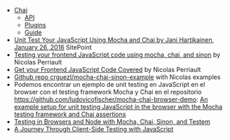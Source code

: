 * [Chai](http://chaijs.com/)
  - [API](http://chaijs.com/api/)
  - [Plugins](http://chaijs.com/plugins) 
  - [Guide](http://chaijs.com/guide/)
* [Unit Test Your JavaScript Using Mocha and Chai by Jani Hartikainen, January 26, 2016](https://www.sitepoint.com/unit-test-javascript-mocha-chai/) SitePoint
*   [Testing your frontend JavaScript code using mocha, chai, and sinon](https://nicolas.perriault.net/code/2013/testing-frontend-javascript-code-using-mocha-chai-and-sinon/) by Nicolas Perriault
*   [Get your Frontend JavaScript Code Covered](https://nicolas.perriault.net/code/2013/get-your-frontend-javascript-code-covered/) by Nicolas Perriault
*   [Github repo crguezl/mocha-chai-sinon-example](https://github.com/crguezl/mocha-chai-sinon-example) with Nicolas examples
*   Podemos encontrar un ejemplo de unit testing en JavaScript en el
    browser con el testing framework Mocha y Chai en el repositorio
    <https://github.com/ludovicofischer/mocha-chai-browser-demo>: [An example setup for unit testing JavaScript in the browser with the Mocha testing framework and Chai assertions](https://github.com/ludovicofischer/mocha-chai-browser-demo)
*   [Testing in Browsers and Node with Mocha, Chai, Sinon, and
    Testem](http://www.kenpowers.net/blog/testing-in-browsers-and-node/)
* [A Journey Through Client-Side Testing with JavaScript](http://developer.telerik.com/featured/journey-client-side-testing-javascript/)

